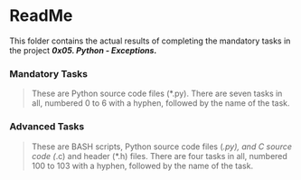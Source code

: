 # ReadMe

This folder contains the actual results of completing the mandatory tasks in the project ___0x05. Python - Exceptions.___

### Mandatory Tasks
> These are Python source code files (*.py). There are seven tasks in all, numbered 0 to 6 with a hyphen, followed by the name of the task.

### Advanced Tasks
> These are BASH scripts, Python source code files (*.py), and C source code (*.c) and header (*.h) files. There are four tasks in all, numbered 100 to 103 with a hyphen, followed by the name of the task.
> 